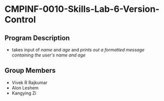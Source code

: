 # CMPINF-0010-Skills-Lab-6-Version-Control
## Program Description
- takes input of *name* and *age* and *prints out a formatted message containing the user's name and age*
## Group Members
- Vivek R Rajkumar
- Alon Leshem
- Kangying Zi 
